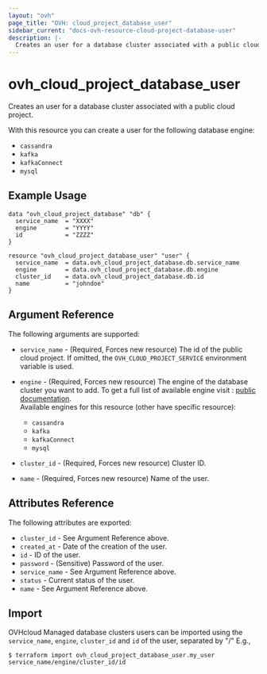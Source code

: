 ```yaml
---
layout: "ovh"
page_title: "OVH: cloud_project_database_user"
sidebar_current: "docs-ovh-resource-cloud-project-database-user"
description: |-
  Creates an user for a database cluster associated with a public cloud project.
---
```


# ovh_cloud_project_database_user

Creates an user for a database cluster associated with a public cloud project.

With this resource you can create a user for the following database engine:

  * `cassandra`
  * `kafka`
  * `kafkaConnect`
  * `mysql`

## Example Usage

```hcl
data "ovh_cloud_project_database" "db" {
  service_name  = "XXXX"
  engine        = "YYYY"
  id            = "ZZZZ"
}

resource "ovh_cloud_project_database_user" "user" {
  service_name  = data.ovh_cloud_project_database.db.service_name
  engine        = data.ovh_cloud_project_database.db.engine
  cluster_id    = data.ovh_cloud_project_database.db.id
  name          = "johndoe"
}
```

## Argument Reference

The following arguments are supported:

* `service_name` - (Required, Forces new resource) The id of the public cloud project. If omitted,
  the `OVH_CLOUD_PROJECT_SERVICE` environment variable is used.

* `engine` - (Required, Forces new resource) The engine of the database cluster you want to add. To get a full list of available engine visit :
[public documentation](https://docs.ovh.com/gb/en/publiccloud/databases).\
Available engines for this resource (other have specific resource):
  * `cassandra`
  * `kafka`
  * `kafkaConnect`
  * `mysql`

* `cluster_id` - (Required, Forces new resource) Cluster ID.

* `name` - (Required, Forces new resource) Name of the user.

## Attributes Reference

The following attributes are exported:

* `cluster_id` - See Argument Reference above.
* `created_at` - Date of the creation of the user.
* `id` - ID of the user.
* `password` - (Sensitive) Password of the user.
* `service_name` - See Argument Reference above.
* `status` - Current status of the user.
* `name` - See Argument Reference above.

## Import

OVHcloud Managed database clusters users can be imported using the `service_name`, `engine`, `cluster_id` and `id` of the user, separated by "/" E.g.,

```
$ terraform import ovh_cloud_project_database_user.my_user service_name/engine/cluster_id/id
